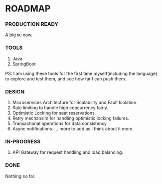 # ROADMAP


### PRODUCTION READY

A big `NO` now. 

### TOOLS
1. Java
2. SpringBoot

PS: I am using these tools for the first time myself(including the language) 
to explore and test them, and see how far I can push them.

### DESIGN

1. Microservices Architecture for Scalability and Fault Isolation.
2. Rate limiting to handle high concurrency fairly.
3. Optimistic Locking for seat reservations.
4. Retry mechansim for handling optimistic locking failures.
5. Transactional operations for data consistency.
6. Async notifications.
... more to add as I think about it more.


### IN-PROGRESS
1. API Gateway for request handling and load balancing.

### DONE
Nothing so far.

